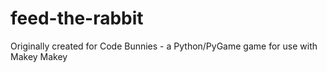 # feed-the-rabbit
Originally created for Code Bunnies - a Python/PyGame game for use with Makey Makey
